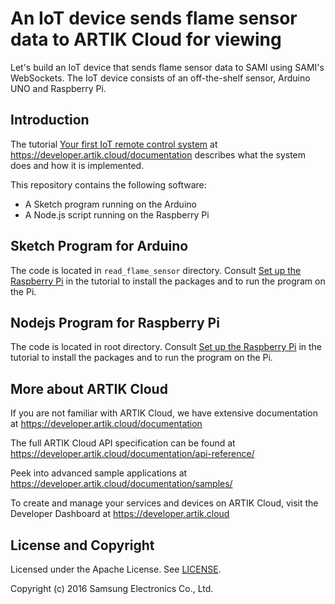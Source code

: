 # An IoT device sends flame sensor data to ARTIK Cloud for viewing

Let's build an IoT device that sends flame sensor data to SAMI using SAMI's WebSockets. The IoT device consists of an off-the-shelf sensor, Arduino UNO and Raspberry Pi.

Introduction
-------------

The tutorial [Your first IoT remote control system](https://developer.artik.cloud/documentation/tutorials/your-first-iot-device.html) at https://developer.artik.cloud/documentation describes what the system does and how it is implemented.

This repository contains the following software:

 - A Sketch program running on the Arduino
 - A Node.js script running on the Raspberry Pi

Sketch Program for Arduino
-------------

The code is located in `read_flame_sensor` directory. Consult [Set up the Raspberry Pi](https://developer.artik.cloud/documentation/tutorials/your-first-iot-device.html#step-3-set-up-the-raspberry-pi) in the tutorial to install the packages and to run the program on the Pi.

Nodejs Program for Raspberry Pi
-------------

The code is located in root directory. Consult [Set up the Raspberry Pi](https://developer.artik.cloud/documentation/tutorials/your-first-iot-device.html#step-3-set-up-the-raspberry-pi) in the tutorial to install the packages and to run the program on the Pi.

More about ARTIK Cloud
---------------

If you are not familiar with ARTIK Cloud, we have extensive documentation at https://developer.artik.cloud/documentation

The full ARTIK Cloud API specification can be found at https://developer.artik.cloud/documentation/api-reference/

Peek into advanced sample applications at https://developer.artik.cloud/documentation/samples/

To create and manage your services and devices on ARTIK Cloud, visit the Developer Dashboard at https://developer.artik.cloud

License and Copyright
---------------------

Licensed under the Apache License. See [LICENSE](https://github.com/artikcloud/tutorial-iot-fire-detector/blob/master/LICENSE).

Copyright (c) 2016 Samsung Electronics Co., Ltd.
